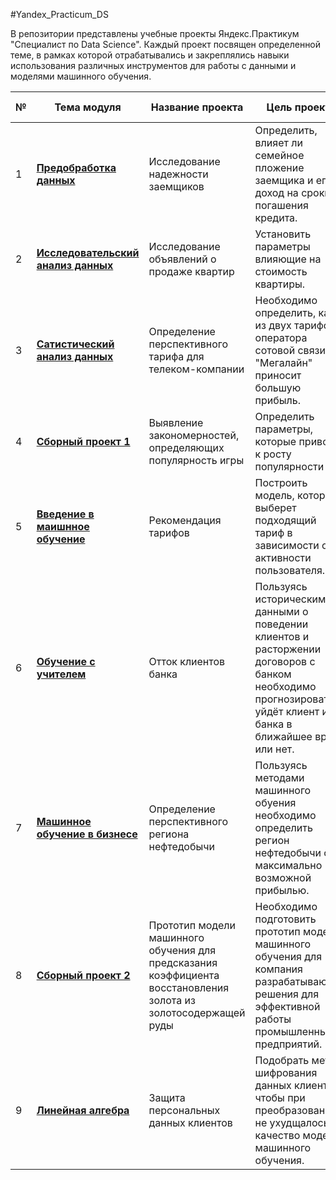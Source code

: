 #Yandex_Practicum_DS

В репозитории представлены учебные проекты Яндекс.Практикум "Специалист по Data Science". Каждый проект посвящен определенной теме, в рамках которой отрабатывались и закреплялись
навыки использования различных инструментов для работы с данными и моделями машинного обучения.

| № | **Тема модуля** | **Название проекта** | **Цель проекта** | **Стек инструментов** |
|---|-----------------|----------------------|------------------|-----------------------|
| 1 | [**Предобработка данных**][1] | Исследование надежности заемщиков | Определить, влияет ли семейное пложение заемщика и его доход на сроки погашения кредита. | Python, Pandas, PyMystem3 |
| 2 | [**Исследовательский анализ данных**][2]| Исследование объявлений о продаже квартир | Установить параметры влияющие на стоимость квартиры. | Python, Pandas, Matplotlib |
| 3 | [**Сатистический анализ данных**][3]| Определение перспективного тарифа для телеком-компании | Необходимо определить, какой из двух тарифов оператора сотовой связи "Мегалайн" приносит большую прибыль.| Pandas, SciPy, Seaborn, Numpy | 
| 4 | [**Сборный проект 1**][4] | Выявление закономерностей, определяющих популярность игры | Определить параметры, которые приводят к росту популярности игр. | Pandas, SciPy, Seaborn, Numpy |
| 5 | [**Введение в маишнное обучение**][5] | Рекомендация тарифов | Построить модель, которая выберет подходящий тариф в зависимости от активности пользователя. |  Pandas, SciPy, Seaborn, Numpy, Sklearn |
| 6 | [**Обучение с учителем**][6] | Отток клиентов банка | Пользуясь историческими данными о поведении клиентов и расторжении договоров с банком необходимо прогнозировать, уйдёт клиент из банка в ближайшее время или нет.|  Pandas, SciPy, Seaborn, Numpy, Sklearn, Optuna |
| 7 | [**Машинное обучение в бизнесе**][7] | Определение перспективного региона нефтедобычи | Пользуясь методами машинного обуения необходимо определить регион нефтедобычи с максимально возможной прибылью. |  Pandas, SciPy, Seaborn, Numpy, Sklearn, Optuna, Bootstrap |
| 8 | [**Сборный проект 2**][8] | Прототип модели машинного обучения для предсказания коэффициента восстановления золота из золотосодержащей руды | Необходимо подготовить прототип модели машинного обучения для компания разрабатывающей решения для эффективной работы промышленных предприятий. | Pandas, SciPy, Seaborn, Numpy, Sklearn, Optuna |
| 9 | [**Линейная алгебра**][9] | Защита персональных данных клиентов | Подобрать метод шифрования данных клиентов, чтобы при преобразовании не ухудщалось качество моделей машинного обучения. | Pandas, SciPy, Seaborn, Numpy, Sklearn |





[1]: https://github.com/LiudmilaLuk/Yandex_Practicum_DS/tree/main/%D0%9F%D1%80%D0%B5%D0%B4%D0%BE%D0%B1%D1%80%D0%B0%D0%B1%D0%BE%D1%82%D0%BA%D0%B0_%D0%B4%D0%B0%D0%BD%D0%BD%D1%8B%D1%85
[2]: https://github.com/LiudmilaLuk/Yandex_Practicum_DS/tree/main/%D0%98%D1%81%D1%81%D0%BB%D0%B5%D0%B4%D0%BE%D0%B2%D0%B0%D1%82%D0%B5%D0%BB%D1%8C%D1%81%D0%BA%D0%B8%D0%B9_%D0%B0%D0%BD%D0%B0%D0%BB%D0%B8%D0%B7
[3]: https://github.com/LiudmilaLuk/Yandex_Practicum_DS/tree/main/%D0%A1%D1%82%D0%B0%D1%82%D0%B8%D1%81%D1%82%D0%B8%D1%87%D0%B5%D1%81%D0%BA%D0%B8%D0%B5_%D0%BC%D0%B5%D1%82%D0%BE%D0%B4%D1%8B
[4]: https://github.com/LiudmilaLuk/Yandex_Practicum_DS/tree/main/%D0%A1%D0%B1%D0%BE%D1%80%D0%BD%D1%8B%D0%B9_%D0%BF%D1%80%D0%BE%D0%B5%D0%BA%D1%821	
[5]: https://github.com/LiudmilaLuk/Yandex_Practicum_DS/tree/main/%D0%9C%D0%B0%D1%88_%D0%BE%D0%B1%D1%83%D1%87%D0%B5%D0%BD%D0%B8%D0%B5_%D0%B2%D0%B2%D0%B5%D0%B4%D0%B5%D0%BD%D0%B8%D0%B5
[6]: https://github.com/LiudmilaLuk/Yandex_Practicum_DS/tree/main/%D0%9E%D0%B1%D1%83%D1%87%D0%B5%D0%BD%D0%B8%D0%B5_%D1%81_%D1%83%D1%87%D0%B8%D1%82%D0%B5%D0%BB%D0%B5%D0%BC
[7]: https://github.com/LiudmilaLuk/Yandex_Practicum_DS/tree/main/%D0%9C%D0%B0%D1%88_%D0%BE%D0%B1%D1%83%D1%87%D0%B5%D0%BD%D0%B8%D0%B5_%D0%B1%D0%B8%D0%B7%D0%BD%D0%B5%D1%81
[8]: https://github.com/LiudmilaLuk/Yandex_Practicum_DS/tree/main/%D0%A1%D0%B1%D0%BE%D1%80%D0%BD%D1%8B%D0%B9_%D0%BF%D1%80%D0%BE%D0%B5%D0%BA%D1%822
[9]: https://github.com/LiudmilaLuk/Yandex_Practicum_DS/tree/main/%D0%9B%D0%B8%D0%BD%D0%B5%D0%B9%D0%BD%D0%B0%D1%8F_%D0%B0%D0%BB%D0%B3%D0%B5%D0%B1%D1%80%D0%B0
